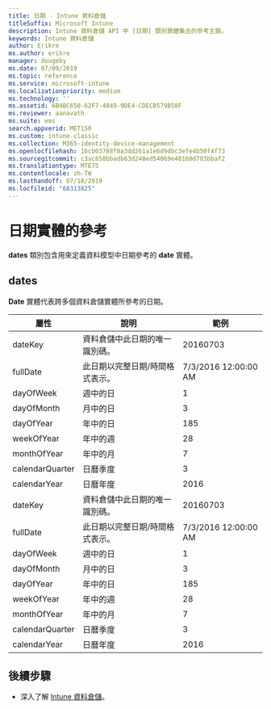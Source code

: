 ```yaml
---
title: 日期 - Intune 資料倉儲
titleSuffix: Microsoft Intune
description: Intune 資料倉儲 API 中 [日期] 類別實體集合的參考主題。
keywords: Intune 資料倉儲
author: Erikre
ms.author: erikre
manager: dougeby
ms.date: 07/09/2019
ms.topic: reference
ms.service: microsoft-intune
ms.localizationpriority: medium
ms.technology: ''
ms.assetid: 6B4BC650-62F7-4049-9DE4-CDECB579B58F
ms.reviewer: aanavath
ms.suite: ems
search.appverid: MET150
ms.custom: intune-classic
ms.collection: M365-identity-device-management
ms.openlocfilehash: 16cb03788f8a3dd261a1e6d9dbc3efe4b50f4f73
ms.sourcegitcommit: c3ac858bbadb63d248ed54069e48160d703bbaf2
ms.translationtype: MTE75
ms.contentlocale: zh-TW
ms.lasthandoff: 07/18/2019
ms.locfileid: "68313825"
---
```

# <a name="reference-for-dates-entity"></a>日期實體的參考

**dates** 類別包含用來定義資料模型中日期參考的 **date** 實體。

## <a name="dates"></a>dates

**Date** 實體代表跨多個資料倉儲實體所參考的日期。


|    屬性     |                      說明                       |       範例        |
|-----------------|--------------------------------------------------------|----------------------|
|     dateKey     | 資料倉儲中此日期的唯一識別碼。 |       20160703       |
|    fullDate     |    此日期以完整日期/時間格式表示。     | 7/3/2016 12:00:00 AM |
|    dayOfWeek    |                      週中的日                       |          1           |
|   dayOfMonth    |                      月中的日                      |          3           |
|    dayOfYear    |                      年中的日                       |         185          |
|   weekOfYear    |                      年中的週                      |          28          |
|   monthOfYear   |                   年中的月                    |          7           |
| calendarQuarter |                    日曆季度                    |          3           |
|  calendarYear   |                     日曆年度                      |         2016         |
|     dateKey     | 資料倉儲中此日期的唯一識別碼。 |       20160703       |
|    fullDate     |    此日期以完整日期/時間格式表示。     | 7/3/2016 12:00:00 AM |
|    dayOfWeek    |                      週中的日                       |          1           |
|   dayOfMonth    |                      月中的日                      |          3           |
|    dayOfYear    |                      年中的日                       |         185          |
|   weekOfYear    |                      年中的週                      |          28          |
|   monthOfYear   |                   年中的月                    |          7           |
| calendarQuarter |                    日曆季度                    |          3           |
|  calendarYear   |                     日曆年度                      |         2016         |

## <a name="next-steps"></a>後續步驟

- 深入了解 [Intune 資料倉儲](reports-nav-create-intune-reports.md)。
